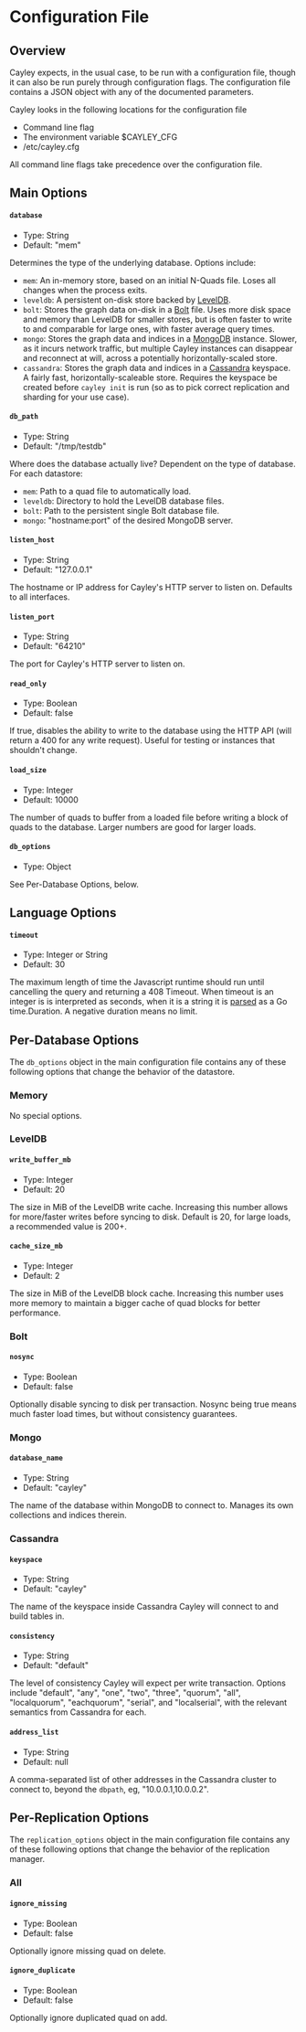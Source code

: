 # Configuration File

## Overview

Cayley expects, in the usual case, to be run with a configuration file, though it can also be run purely through configuration flags. The configuration file contains a JSON object with any of the documented parameters.

Cayley looks in the following locations for the configuration file

  * Command line flag
  * The environment variable $CAYLEY_CFG
  * /etc/cayley.cfg

All command line flags take precedence over the configuration file.

## Main Options

#### **`database`**

  * Type: String
  * Default: "mem"

  Determines the type of the underlying database. Options include:

  * `mem`: An in-memory store, based on an initial N-Quads file. Loses all changes when the process exits.
  * `leveldb`: A persistent on-disk store backed by [LevelDB](http://code.google.com/p/leveldb/).
  * `bolt`: Stores the graph data on-disk in a [Bolt](http://github.com/boltdb/bolt) file. Uses more disk space and memory than LevelDB for smaller stores, but is often faster to write to and comparable for large ones, with faster average query times.
  * `mongo`: Stores the graph data and indices in a [MongoDB](http://mongodb.org) instance. Slower, as it incurs network traffic, but multiple Cayley instances can disappear and reconnect at will, across a potentially horizontally-scaled store.
  * `cassandra`: Stores the graph data and indices in a [Cassandra](http://cassandra.apache.org) keyspace. A fairly fast, horizontally-scaleable store. Requires the keyspace be created before `cayley init` is run (so as to pick correct replication and sharding for your use case).

#### **`db_path`**

  * Type: String
  * Default: "/tmp/testdb"

  Where does the database actually live? Dependent on the type of database. For each datastore:

  * `mem`: Path to a quad file to automatically load.
  * `leveldb`: Directory to hold the LevelDB database files.
  * `bolt`: Path to the persistent single Bolt database file.
  * `mongo`: "hostname:port" of the desired MongoDB server.

#### **`listen_host`**

  * Type: String
  * Default: "127.0.0.1"

  The hostname or IP address for Cayley's HTTP server to listen on. Defaults to all interfaces.

#### **`listen_port`**

  * Type: String
  * Default: "64210"

  The port for Cayley's HTTP server to listen on.

#### **`read_only`**

  * Type: Boolean
  * Default: false

  If true, disables the ability to write to the database using the HTTP API (will return a 400 for any write request). Useful for testing or instances that shouldn't change.

#### **`load_size`**

  * Type: Integer
  * Default: 10000

  The number of quads to buffer from a loaded file before writing a block of quads to the database. Larger numbers are good for larger loads.

#### **`db_options`**

  * Type: Object

  See Per-Database Options, below.

## Language Options

#### **`timeout`**

  * Type: Integer or String
  * Default: 30

The maximum length of time the Javascript runtime should run until cancelling the query and returning a 408 Timeout. When timeout is an integer is is interpreted as seconds, when it is a string it is [parsed](http://golang.org/pkg/time/#ParseDuration) as a Go time.Duration. A negative duration means no limit.

## Per-Database Options

The `db_options` object in the main configuration file contains any of these following options that change the behavior of the datastore.

### Memory

No special options.

### LevelDB

#### **`write_buffer_mb`**

  * Type: Integer
  * Default: 20

The size in MiB of the LevelDB write cache. Increasing this number allows for more/faster writes before syncing to disk. Default is 20, for large loads, a recommended value is 200+.

#### **`cache_size_mb`**

  * Type: Integer
  * Default: 2

The size in MiB of the LevelDB block cache. Increasing this number uses more memory to maintain a bigger cache of quad blocks for better performance.

### Bolt

#### **`nosync`**

  * Type: Boolean
  * Default: false

Optionally disable syncing to disk per transaction. Nosync being true means much faster load times, but without consistency guarantees.

### Mongo


#### **`database_name`**

  * Type: String
  * Default: "cayley"

The name of the database within MongoDB to connect to. Manages its own collections and indices therein.

### Cassandra


#### **`keyspace`**

  * Type: String
  * Default: "cayley"

The name of the keyspace inside Cassandra Cayley will connect to and build tables in.

#### **`consistency`**

  * Type: String
  * Default: "default"

The level of consistency Cayley will expect per write transaction. Options include "default", "any", "one", "two", "three", "quorum", "all", "localquorum", "eachquorum", "serial", and "localserial", with the relevant semantics from Cassandra for each.

#### **`address_list`**

  * Type: String
  * Default: null

A comma-separated list of other addresses in the Cassandra cluster to connect to, beyond the `dbpath`, eg, "10.0.0.1,10.0.0.2".

## Per-Replication Options

The `replication_options` object in the main configuration file contains any of these following options that change the behavior of the replication manager.

### All

#### **`ignore_missing`**

  * Type: Boolean
  * Default: false

Optionally ignore missing quad on delete.

#### **`ignore_duplicate`**

  * Type: Boolean
  * Default: false

Optionally ignore duplicated quad on add.
